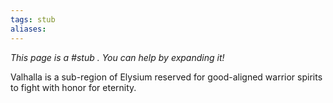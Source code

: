 ```yaml
---
tags: stub
aliases:
---
```


*This page is a #stub . You can help by expanding it!*

Valhalla is a sub-region of Elysium reserved for good-aligned warrior spirits to fight with honor for eternity.